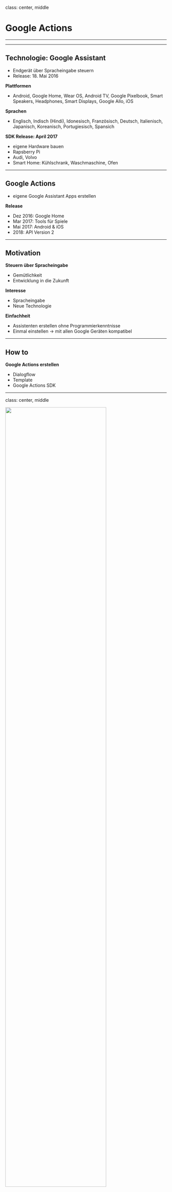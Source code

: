 class: center, middle

# Google Actions

---

---

## Technologie: Google Assistant

- Endgerät über Spracheingabe steuern
- Release: 18. Mai 2016

__Plattformen__
- Android, Google Home, Wear OS, Android TV, Google Pixelbook, Smart Speakers, Headphones, Smart Displays, Google Allo, iOS

__Sprachen__
- Englisch, Indisch (Hindi), Idonesisch, Französisch, Deutsch, Italienisch, Japanisch, Koreanisch, Portugiesisch, Spansich

__SDK Release: April 2017__
- eigene Hardware bauen
- Rapsberry Pi
- Audi, Volvo
- Smart Home: Kühlschrank, Waschmaschine, Ofen

---

## Google Actions

- eigene Google Assistant Apps  erstellen

__Release__
- Dez 2016: Google Home
- Mar 2017: Tools für Spiele
- Mai 2017: Android & iOS
- 2018: API Version 2

---

## Motivation

__Steuern über Spracheingabe__
- Gemütlichkeit
- Entwicklung in die Zukunft

__Interesse__
- Spracheingabe
- Neue Technologie

__Einfachheit__
- Assistenten erstellen ohne Programmierkenntnisse
- Einmal einstellen -> mit allen Google Geräten kompatibel

---

## How to

__Google Actions erstellen__
- Dialogflow
- Template
- Google Actions SDK

---
class: center, middle

<img src="images/dialogflowui.png" width="79%" />

---

## Google Actions SDK

__Informationen__
- Google Actions funktionieren über Google Account

__Projekt erstellen__
- gactions CLI herunterladen
- Projekt initiieren
- erstellt: action.json, package.json

__Actions updaten__
- lokale Dateien hochladen
- gactions update --action_package PACKAGE_NAME --project PROJECT_NAME

---

## Probleme

__Technologie ist neu__
- unausgereift
- wenig Support, solutions
- lange Arbeit den Fehler zu finden
- stetige Änderungen
- Inkonsistente / falsche docs

__Beispiele__
- Solution für meine Lösung: September 2017
- V2 API Beta startete Ende 2017 (danach)

---

## Probleme

__Gescheiterte Anläufe__
- Dialogflow über Firebase: kein Zugriff auf externe Systeme
- Dialogflow über bespoken.io: "Dialogflow V2 is not supported"
- Template: Keine Möglichkeit zu programmieren
- Google Action SDK über bespoken.io: "UnparseableJsonResponse"
